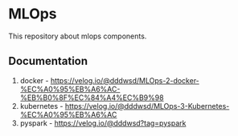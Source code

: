 # MLOps
This repository about mlops components.

## Documentation

1. docker - https://velog.io/@dddwsd/MLOps-2-docker-%EC%A0%95%EB%A6%AC-%EB%B0%8F%EC%84%A4%EC%B9%98
2. kubernetes - https://velog.io/@dddwsd/MLOps-3-Kubernetes-%EC%A0%95%EB%A6%AC
3. pyspark - https://velog.io/@dddwsd?tag=pyspark

